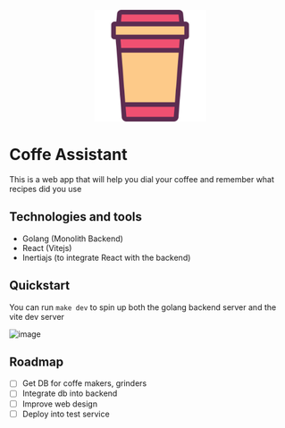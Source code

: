 <p align="center">
  <img src="/public/favicon.svg" width="200" />
</p>

# Coffe Assistant

This is a web app that will help you dial your coffee and remember what recipes did you use

## Technologies and tools

- Golang (Monolith Backend)
- React (Vitejs)
- Inertiajs (to integrate React with the backend)

## Quickstart

You can run `make dev` to spin up both the golang backend server and the vite dev server

![image](https://github.com/user-attachments/assets/726d9e09-1e55-4648-a3c8-1011ad76a700)

## Roadmap

- [ ] Get DB for coffe makers, grinders
- [ ] Integrate db into backend
- [ ] Improve web design
- [ ] Deploy into test service
